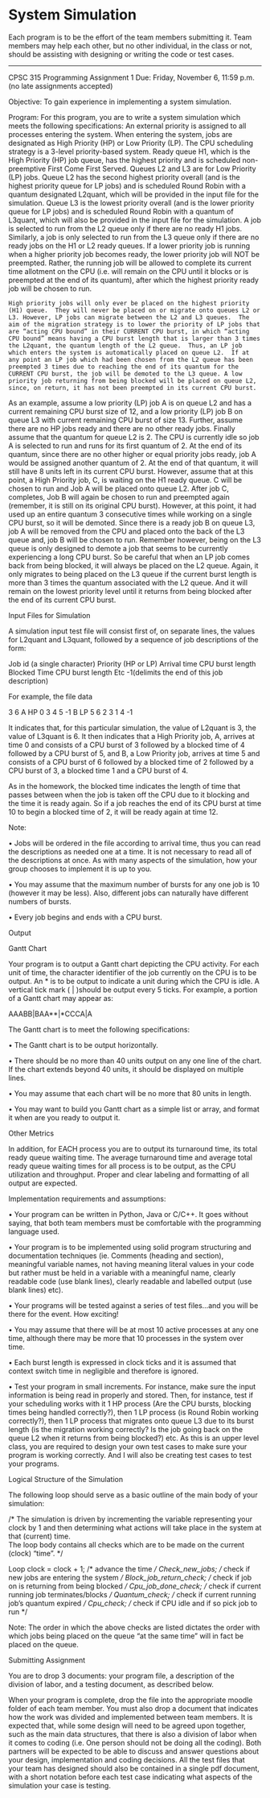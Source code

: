 # System Simulation

Each program is to be the effort of the team members submitting it.  Team members may help each other, but no other individual, in the class or not, should be assisting with designing or writing the code or test cases.
*********************************************************************
CPSC 315
Programming Assignment 1
Due: Friday, November 6, 11:59 p.m. (no late assignments accepted)

Objective:  To gain experience in implementing a system simulation.

Program:  For this program, you are to write a system simulation which meets the following specifications:  An external priority is assigned to all processes entering the system.  When entering the system, jobs are designated as High Priority (HP) or Low Priority (LP).  The CPU scheduling strategy is a 3-level priority-based system.  Ready queue H1, which is the High Priority (HP) job queue, has the highest priority and is scheduled non-preemptive First Come First Served.  Queues L2 and L3 are for Low Priority (LP) jobs.  Queue L2 has the second highest priority overall (and is the highest priority queue for LP jobs) and is scheduled Round Robin with a quantum designated L2quant, which will be provided in the input file for the simulation.  Queue L3 is the lowest priority overall (and is the lower priority queue for LP jobs) and is scheduled Round Robin with a quantum of L3quant, which will also be provided in the input file for the simulation.  A job is selected to run from the L2 queue only if there are no ready H1 jobs.  Similarly, a job is only selected to run from the L3 queue only if there are no ready jobs on the H1 or L2 ready queues. If a lower priority job is running when a higher priority job becomes ready, the lower priority job will NOT be preempted.  Rather, the running job will be allowed to complete its current time allotment on the CPU (i.e. will remain on the CPU until it blocks or is preempted at the end of its quantum), after which the highest priority ready job will be chosen to run.

	High priority jobs will only ever be placed on the highest priority (H1) queue.  They will never be placed on or migrate onto queues L2 or L3. However, LP jobs can migrate between the L2 and L3 queues.  The aim of the migration strategy is to lower the priority of LP jobs that are “acting CPU bound” in their CURRENT CPU burst, in which “acting CPU bound” means having a CPU burst length that is larger than 3 times the L2quant, the quantum length of the L2 queue.  Thus, an LP job which enters the system is automatically placed on queue L2.  If at any point an LP job which had been chosen from the L2 queue has been preempted 3 times due to reaching the end of its quantum for the CURRENT CPU burst, the job will be demoted to the L3 queue. A low priority job returning from being blocked will be placed on queue L2, since, on return, it has not been preempted in its current CPU burst. 

As an example, assume a low priority (LP) job A is on queue L2 and has a current remaining CPU burst size of 12, and a low priority (LP) job B on queue L3 with current remaining CPU burst of size 13. Further, assume there are no HP jobs ready and there are no other ready jobs. Finally assume that the quantum for queue L2 is 2. The CPU is currently idle so job A is selected to run and runs for its first quantum of 2.  At the end of its quantum, since there are no other higher or equal priority jobs ready, job A would be assigned another quantum of 2. At the end of that quantum, it will still have 8 units left in its current CPU burst. However, assume that at this point, a High Priority job, C, is waiting on the H1 ready queue.  C will be chosen to run and Job A will be placed onto queue L2.  After job C, completes, Job B will again be chosen to run and preempted again (remember, it is still on its original CPU burst).  However, at this point, it had used up an entire quantum 3 consecutive times while working on a single CPU burst, so it will be demoted. Since there is a ready job B on queue L3, job A will be removed from the CPU and placed onto the back of the L3 queue and, job B will be chosen to run.  Remember however, being on the L3 queue is only designed to demote a job that seems to be currently experiencing a long CPU burst.  So be careful that when an LP job comes back from being blocked, it will always be placed on the L2 queue. Again, it only migrates to being placed on the L3 queue if the current burst length is more than 3 times the quantum associated with the L2 queue. And it will remain on the lowest priority level until it returns from being blocked after the end of its current CPU burst.


Input Files for Simulation

A simulation input test file will consist first of, on separate lines, the values for L2quant and L3quant, followed by a sequence of job descriptions of the form:

Job id (a single character)
Priority (HP or LP)
Arrival time
CPU burst length
Blocked Time
CPU burst length
Etc
-1(delimits the end of this job description)

For example, the file data

3
6
A
HP
0
3
4
5
-1
B
LP
5
6
2
3
1
4
-1

It indicates that, for this particular simulation, the value of L2quant is 3, the value of L3quant is 6. It then indicates that a High Priority job, A, arrives at time 0 and consists of a CPU burst of 3 followed by a blocked time of 4 followed by a CPU burst of 5, and B, a Low Priority job, arrives at time 5 and consists of a CPU burst of 6 followed by a blocked time of 2 followed by a CPU burst of 3, a blocked time 1 and a CPU burst of 4. 

As in the homework, the blocked time indicates the length of time that passes between when the job is taken off the CPU due to it blocking and the time it is ready again.  So if a job reaches the end of its CPU burst at time 10 to begin a blocked time of 2, it will be ready again at time 12.

Note:

•	Jobs will be ordered in the file according to arrival time, thus you can read the descriptions as needed one at a time.  It is not necessary to read all of the descriptions at once.  As with many aspects of the simulation, how your group chooses to implement it is up to you.

•	You may assume that the maximum number of bursts for any one job is 10 (however it may be less).  Also, different jobs can naturally have different numbers of bursts.

•	Every job begins and ends with a CPU burst.

Output

Gantt Chart 

Your program is to output a Gantt chart depicting the CPU activity.  For each unit of time, the character identifier of the job currently on the CPU is to be output.  An * is to be output to indicate a unit during which the CPU is idle.  A vertical tick mark ( | )should be output every 5 ticks.  For example, a portion of a Gantt chart may appear as:

AAABB|BAA**|*CCCA|A

The Gantt chart is to meet the following specifications:

•	The Gantt chart is to be output horizontally.

•	There should be no more than 40 units output on any one line of the chart.  If the chart extends beyond 40 units, it should be displayed on multiple lines.

•	You may assume that each chart will be no more that 80 units in length.

•	You may want to build you Gantt chart as a simple list or array, and format it when are you ready to output it.

Other Metrics

In addition, for EACH process you are to output its turnaround time, its total ready queue waiting time.  The average turnaround time and average total ready queue waiting times for all process is to be output, as the CPU utilization and throughput.  Proper and clear labeling and formatting of all output are expected.


Implementation requirements and assumptions:

•	Your program can be written in Python, Java or C/C++.  It goes without saying, that both team members must be comfortable with the programming language used.

•	Your program is to be implemented using solid program structuring and documentation techniques (ie. Comments (heading and section), meaningful variable names, not having meaning literal values in your code but rather must be held in a variable with a meaningful name, clearly readable code (use blank lines), clearly readable and labelled output (use blank lines) etc).

•	Your programs will be tested against a series of test files…and you will be there for the event.  How exciting!

•	You may assume that there will be at most 10 active processes at any one time, although there may be more that 10 processes in the system over time.

•	Each burst length is expressed in clock ticks and it is assumed that context switch time in negligible and therefore is ignored.

•	Test your program in small increments.  For instance, make sure the input information is being read in properly and stored. Then, for instance,  test if your scheduling works with it 1 HP process (Are the CPU bursts, blocking times being handled correctly?), then 1 LP process (is Round Robin working correctly?), then 1 LP process that migrates onto queue L3 due to its burst length (is the migration working correctly? Is the job going back on the queue L2 when it returns from being blocked?) etc.  As this is an upper level class, you are required to design your own test cases to make sure your program is working correctly. And I will also be creating test cases to test your programs.

Logical Structure of the Simulation

The following loop should serve as a basic outline of the main body of your simulation:

/* The simulation is driven by incrementing the variable representing your clock by 1 
    and then determining what actions will take place in the system at that (current)  time.          
    The loop body contains all checks which are to be made on the current (clock) “time”.
*/

Loop
	clock = clock + 1;		/* advance the time */
	Check_new_jobs;		/* check if new jobs are entering the system */
	Block_job_return_check;	/* check if job on is returning from being blocked */
	Cpu_job_done_check;		/* check if current running job terminates/blocks */
	Quantum_check;		/* check if current running job’s quantum expired */
	Cpu_check;			/* check if CPU idle and if so pick job to run */
	
Note:  The order in which the above checks are listed dictates the order with which jobs being placed on the queue “at the same time” will in fact be placed on the queue.


Submitting Assignment

You are to drop 3 documents: your program file, a description of the division of labor, and a testing document, as described below.

When your program is complete, drop the file into the appropriate moodle folder of each team member.  You must also drop a document that indicates how the work was divided and implemented between team members.  It is expected that, while some design will need to be agreed upon together, such as the main data structures, that there is also a division of labor when it comes to coding (i.e. One person should not be doing all the coding).  Both partners will be expected to be able to discuss and answer questions about your design, implementation and coding decisions. All the test files that your team has designed should also be contained in a single pdf document, with a short notation before each test case indicating what aspects of the simulation your case is testing.
